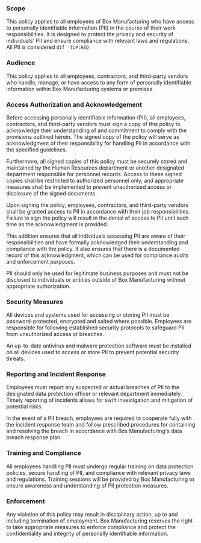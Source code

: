 ### Scope
This policy applies to all employees of Box Manufacturing who have access to personally identifiable information (PII) in the course of their work responsibilities.
It is designed to protect the privacy and security of individuals' PII and ensure compliance with relevant laws and regulations. All PII is considered ```dif -TLP:RED```

### Audience
This policy applies to all employees, contractors, and third-party vendors who handle, manage, or have access to any form of personally identifiable information within Box Manufacturing systems or premises.

### Access Authorization and Acknowledgement

Before accessing personally identifiable information (PII), all employees, contractors, and third-party vendors must sign a copy of this policy to acknowledge
their understanding of and commitment to comply with the provisions outlined herein. The signed copy of the policy will serve as acknowledgment of their responsibility for handling PII in accordance with the specified guidelines.

Furthermore, all signed copies of this policy must be securely stored and maintained by the Human Resources department or another designated department responsible for personnel records.
Access to these signed copies shall be restricted to authorized personnel only, and appropriate measures shall be implemented to prevent unauthorized access or disclosure of the signed documents.

Upon signing the policy, employees, contractors, and third-party vendors shall be granted access to PII in accordance with their job responsibilities.
Failure to sign the policy will result in the denial of access to PII until such time as the acknowledgment is provided.

This addition ensures that all individuals accessing PII are aware of their responsibilities and have formally acknowledged their understanding
and compliance with the policy. It also ensures that there is a documented record of this acknowledgment, which can be used for compliance audits and enforcement purposes.

PII should only be used for legitimate business purposes and must not be disclosed to individuals or entities outside of Box Manufacturing without appropriate authorization.

### Security Measures
All devices and systems used for accessing or storing PII must be password-protected, encrypted and salted where possible. Employees are responsible for following established security protocols to safeguard PII from unauthorized access or breaches.

An up-to-date antivirus and malware protection software must be installed on all devices used to access or store PII to prevent potential security threats.

### Reporting and Incident Response
Employees must report any suspected or actual breaches of PII to the designated data protection officer or relevant department immediately. Timely reporting of incidents allows for swift investigation and mitigation of potential risks.

In the event of a PII breach, employees are required to cooperate fully with the incident response team and follow prescribed procedures for containing and resolving the breach in accordance with Box Manufacturing's data breach response plan.

### Training and Compliance
All employees handling PII must undergo regular training on data protection policies, secure handling of PII, and compliance with relevant privacy laws and regulations.
Training sessions will be provided by Box Manufacturing to ensure awareness and understanding of PII protection measures.

### Enforcement
Any violation of this policy may result in disciplinary action, up to and including termination of employment.
Box Manufacturing reserves the right to take appropriate measures to enforce compliance and protect the confidentiality and integrity of personally identifiable information.
